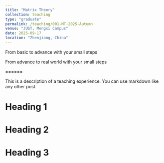 ```yaml
---
title: "Matrix Theory"
collection: teaching
type: "graduate"        
permalink: /teaching/001-MT-2025-Autumn  
venue: "JUST, Mengxi Campus"
date: 2025-09-17
location: "Zhenjiang, China"
---
```


From basic to advance with your small steps  






From advance to real world with your small steps    

======      

This is a description of a teaching experience. You can use markdown like any other post.

Heading 1
======

Heading 2
======

Heading 3
======

  

 
